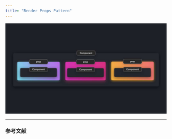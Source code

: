 ```yaml
---
title: "Render Props Pattern"
---
```


![](/images/learning-patterns/render-props-pattern-1280w.jpg)

---

### 参考文献
